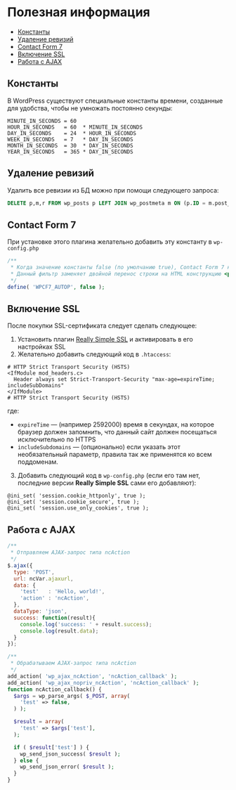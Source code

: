 # Полезная информация

* [Константы](#Константы)
* [Удаление ревизий](#Удаление-ревизий)
* [Contact Form 7](#contact-form-7)
* [Включение SSL](#Включение-ssl)
* [Работа с AJAX](#Работа-с-ajax)

## Константы

В WordPress существуют специальные константы времени, созданные для удобства, чтобы не умножать постоянно секунды:
```
MINUTE_IN_SECONDS = 60
HOUR_IN_SECONDS   = 60  * MINUTE_IN_SECONDS
DAY_IN_SECONDS    = 24  * HOUR_IN_SECONDS
WEEK_IN_SECONDS   = 7   * DAY_IN_SECONDS
MONTH_IN_SECONDS  = 30  * DAY_IN_SECONDS
YEAR_IN_SECONDS   = 365 * DAY_IN_SECONDS
```

## Удаление ревизий

Удалить все ревизии из БД можно при помощи следующего запроса:
```sql
DELETE p,m,r FROM wp_posts p LEFT JOIN wp_postmeta m ON (p.ID = m.post_id) LEFT JOIN wp_term_relationships r ON (p.ID = r.object_id) WHERE p.post_type = 'revision';
```

## Contact Form 7

При установке этого плагина желательно добавить эту константу в `wp-config.php`
```php
/**
 * Когда значение константы false (по умолчанию true), Contact Form 7 не будет пропускать контент формы через фильтр autop.
 * Данный фильтр заменяет двойной перенос строки на HTML конструкцию <p>...</p>, а одинарный на <br>.
 */
define( 'WPCF7_AUTOP', false );
```
## Включение SSL

После покупки SSL-сертификата следует сделать следующее:

1. Установить плагин [Really Simple SSL](https://wordpress.org/plugins/really-simple-ssl/) и активировать в его настройках SSL
2. Желательно добавить следующий код в `.htaccess`:

```
# HTTP Strict Transport Security (HSTS)
<IfModule mod_headers.c>
  Header always set Strict-Transport-Security "max-age=expireTime; includeSubDomains"
</IfModule>
# HTTP Strict Transport Security (HSTS)
```
где:
* `expireTime` — (например 2592000) время в секундах, на которое браузер должен запомнить, что данный сайт должен посещаться исключительно по HTTPS
* `includeSubdomains` — (опционально) если указать этот необязательный параметр, правила так же применятся ко всем поддоменам. 

3. Добавить следующий код в `wp-config.php` (если его там нет, последние версии **Really Simple SSL** сами его добавляют):

```
@ini_set( 'session.cookie_httponly', true );
@ini_set( 'session.cookie_secure', true );
@ini_set( 'session.use_only_cookies', true );
```

## Работа с AJAX

```js
/**
 * Отправляем AJAX-запрос типа ncAction
 */
$.ajax({
  type: 'POST',
  url: ncVar.ajaxurl,
  data: {
    'test'   : 'Hello, world!',
    'action' : 'ncAction',
  },
  dataType: 'json',
  success: function(result){
    console.log('success: ' + result.success);
    console.log(result.data);
  }
});
```

```php
/**
 * Обрабатываем AJAX-запрос типа ncAction
 */
add_action( 'wp_ajax_ncAction', 'ncAction_callback' );
add_action( 'wp_ajax_nopriv_ncAction', 'ncAction_callback' );
function ncAction_callback() {
  $args = wp_parse_args( $_POST, array(
    'test' => false,
  ) );

  $result = array(
    'test' => $args['test'],
  );

  if ( $result['test'] ) {
    wp_send_json_success( $result );
  } else {
    wp_send_json_error( $result );
  }
}
```
